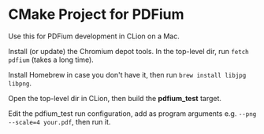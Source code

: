 # CMake Project for PDFium

Use this for PDFium development in CLion on a Mac.

Install (or update) the Chromium depot tools. In the top-level dir, run `fetch pdfium` (takes a long time).

Install Homebrew in case you don't have it, then run `brew install libjpg libpng`.

Open the top-level dir in CLion, then build the **pdfium_test** target.

Edit the pdfium_test run configuration, add as program arguments e.g. `--png --scale=4 your.pdf`, then run it.
